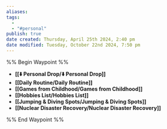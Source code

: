 ```yaml
---
aliases: 
tags:
  - 
  - "#personal"
publish: true
date created: Thursday, April 25th 2024, 2:40 pm
date modified: Tuesday, October 22nd 2024, 7:50 pm
---
```


%% Begin Waypoint %%
- **[[⬇️ Personal Drop/⬇️ Personal Drop]]**
- **[[Daily Routine/Daily Routine]]**
- **[[Games from Childhood/Games from Childhood]]**
- **[[Hobbies List/Hobbies List]]**
- **[[Jumping & Diving Spots/Jumping & Diving Spots]]**
- **[[Nuclear Disaster Recovery/Nuclear Disaster Recovery]]**

%% End Waypoint %%
